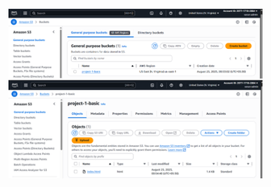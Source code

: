 
![Step 1](Images/Screenshot%202025-08-25%20010307.png)
![Step 2](Images/Screenshot%202025-08-25%20010330.png)
